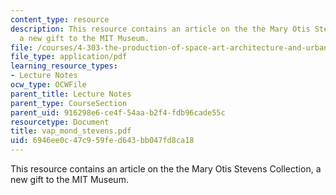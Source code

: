 ```yaml
---
content_type: resource
description: This resource contains an article on the the Mary Otis Stevens Collection,
  a new gift to the MIT Museum.
file: /courses/4-303-the-production-of-space-art-architecture-and-urbanism-in-dialogue-fall-2006/6946ee0c47c959fed643bb047fd8ca18_vap_mond_stevens.pdf
file_type: application/pdf
learning_resource_types:
- Lecture Notes
ocw_type: OCWFile
parent_title: Lecture Notes
parent_type: CourseSection
parent_uid: 916298e6-ce4f-54aa-b2f4-fdb96cade55c
resourcetype: Document
title: vap_mond_stevens.pdf
uid: 6946ee0c-47c9-59fe-d643-bb047fd8ca18
---
```

This resource contains an article on the the Mary Otis Stevens Collection, a new gift to the MIT Museum.

